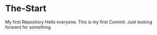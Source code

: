 # The-Start
My first Repository
Hello everyone.
This is my first Commit.
Just looking forward for something.
